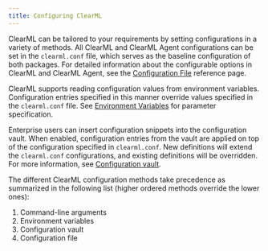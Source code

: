 ```yaml
---
title: Configuring ClearML
---
```


ClearML can be tailored to your requirements by setting configurations in a variety of methods. All ClearML and ClearML 
Agent configurations can be set in the `clearml.conf` file, which serves as the baseline configuration of both packages. 
For detailed information about the configurable options in ClearML and ClearML Agent, see the 
[Configuration File](clearml_conf.md) reference page. 

ClearML supports reading configuration values from environment variables. Configuration entries specified
in this manner override values specified in the `clearml.conf` file. See [Environment Variables](env_vars.md) for parameter
specification.

Enterprise users can insert configuration snippets into the configuration vault. When enabled, configuration entries 
from the vault are applied on top of the configuration specified in `clearml.conf`. New definitions will extend the
`clearml.conf` configurations, and existing definitions will be overridden. For more information, see [Configuration vault](../webapp/webapp_profile.md#configuration-vault).

The different ClearML configuration methods take precedence as summarized in the following list (higher ordered methods 
override the lower ones):
1. Command-line arguments
1. Environment variables
1. Configuration vault
1. Configuration file
